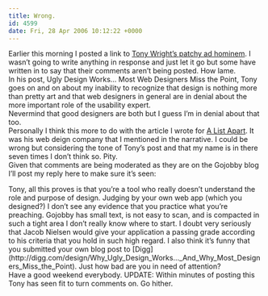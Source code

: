 ```yaml
---
title: Wrong.
id: 4599
date: Fri, 28 Apr 2006 10:12:22 +0000
---
```


Earlier this morning I posted a link to [Tony Wright’s patchy ad hominem](http://www.blog.gojobby.com/?p=12). I wasn’t going to write anything in response and just let it go but some have written in to say that their comments aren’t being posted. How lame.  
 In his post, Ugly Design Works… Most Web Designers Miss the Point, Tony goes on and on about my inability to recognize that design is nothing more than pretty art and that web designers in general are in denial about the more important role of the usability expert.  
 Nevermind that good designers are both but I guess I’m in denial about that too.  
 Personally I think this more to do with the article I wrote for [A List Apart](http://www.alistapart.com/articles/landwarinasia). It was his web deign company that I mentioned in the narrative. I could be wrong but considering the tone of Tony’s post and that my name is in there seven times I don’t think so. Pity.  
 Given that comments are being moderated as they are on the Gojobby blog I’ll post my reply here to make sure it’s seen:

<div class="quote">Tony, all this proves is that you’re a tool who really doesn’t understand the role and purpose of design.  
 Judging by your own web app (which you designed?) I don’t see any evidence that you practice what you’re preaching. Gojobby has small text, is not easy to scan, and is compacted in such a tight area I don’t really know where to start. I doubt very seriously that Jacob Nielsen would give your application a passing grade according to his criteria that you hold in such high regard.  
 I also think it’s funny that you submitted your own blog post to [Digg](http://digg.com/design/Why_Ugly_Design_Works..._And_Why_Most_Designers_Miss_the_Point). Just how bad are you in need of attention?</div>Have a good weekend everybody.  
<span class="caps">UPDATE:</span> Within minutes of posting this Tony has seen fit to turn comments on. Go hither.



